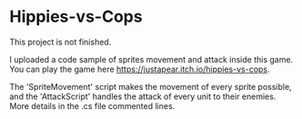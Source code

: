 # Hippies-vs-Cops

This project is not finished.

I uploaded a code sample of sprites movement and attack inside this game. You can play the game here https://justapear.itch.io/hippies-vs-cops.

The 'SpriteMovement' script makes the movement of every sprite possible, and the 'AttackScript' handles the attack of every unit to their enemies. More details in the .cs file commented lines.
